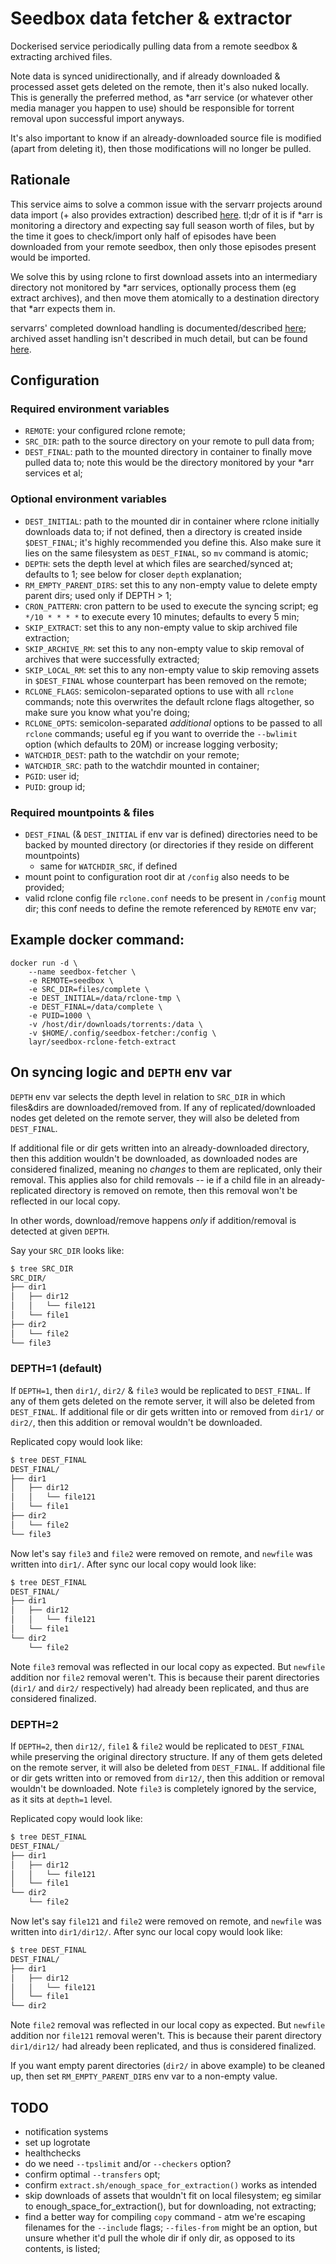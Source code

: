 # Seedbox data fetcher & extractor

Dockerised service periodically pulling data from a remote seedbox & extracting
archived files.

Note data is synced unidirectionally, and if already downloaded & processed
asset gets deleted on the remote, then it's also nuked locally. This is generally
the preferred method, as \*arr service (or whatever other media manager you happen
to use) should be responsible for torrent removal upon successful import anyways.

It's also important to know if an already-downloaded source file is modified (apart
from deleting it), then those modifications will no longer be pulled.


## Rationale

This service aims to solve a common issue with the servarr projects around data import
(+ also provides extraction) described [here](https://forums.sonarr.tv/t/slow-transfer-from-remote-machine-fails-import/29013).
tl;dr of it is if \*arr is monitoring a directory and expecting say full season worth
of files, but by the time it goes to check/import only half of episodes have been
downloaded from your remote seedbox, then only those episodes present would be imported.

We solve this by using rclone to first download assets into an intermediary
directory not monitored by \*arr services, optionally process them (eg extract
archives), and then move them atomically to a destination directory that \*arr
expects them in.

servarrs' completed download handling is documented/described [here](https://wiki.servarr.com/en/sonarr/settings#completed-download-handling);
archived asset handling isn't described in much detail, but can be found [here](https://wiki.servarr.com/en/sonarr/troubleshooting#packed-torrents).


## Configuration

### Required environment variables

- `REMOTE`: your configured rclone remote;
- `SRC_DIR`: path to the source directory on your remote to pull data from;
- `DEST_FINAL`: path to the mounted directory in container to finally move pulled
   data to; note this would be the directory monitored by your \*arr services et al;

### Optional environment variables

- `DEST_INITIAL`: path to the mounted dir in container where rclone initially downloads
   data to; if not defined, then a directory is created inside `$DEST_FINAL`; it's 
   highly recommended you define this. Also make sure it lies on the same filesystem
   as `DEST_FINAL`, so `mv` command is atomic;
- `DEPTH`: sets the depth level at which files are searched/synced at; defaults to 1;
   see below for closer `depth` explanation;
- `RM_EMPTY_PARENT_DIRS`: set this to any non-empty value to delete empty parent dirs;
   used only if DEPTH > 1;
- `CRON_PATTERN`: cron pattern to be used to execute the syncing script;
   eg `*/10 * * * *` to execute every 10 minutes; defaults to every 5 min;
- `SKIP_EXTRACT`: set this to any non-empty value to skip archived file extraction;
- `SKIP_ARCHIVE_RM`: set this to any non-empty value to skip removal of archives 
   that were successfully extracted;
- `SKIP_LOCAL_RM`: set this to any non-empty value to skip removing assets in 
  `$DEST_FINAL` whose counterpart has been removed on the remote;
- `RCLONE_FLAGS`: semicolon-separated options to use with all `rclone` commands; note this
   overwrites the default rclone flags altogether, so make sure you know what you're
   doing;
- `RCLONE_OPTS`: semicolon-separated _additional_ options to be passed to all `rclone` commands;
  useful eg if you want to override the `--bwlimit` option (which defaults to 20M) or
  increase logging verbosity;
- `WATCHDIR_DEST`: path to the watchdir on your remote;
- `WATCHDIR_SRC`: path to the watchdir mounted in container;
- `PGID`: user id;
- `PUID`: group id;

### Required mountpoints & files

- `DEST_FINAL` (& `DEST_INITIAL` if env var is defined) directories need to be backed
  by mounted directory (or directories if they reside on different mountpoints)
   - same for `WATCHDIR_SRC`, if defined
- mount point to configuration root dir at `/config` also needs to be provided;
- valid rclone config file `rclone.conf` needs to be present in `/config` mount dir;
  this conf needs to define the remote referenced by `REMOTE` env var;


## Example docker command:

    docker run -d \
        --name seedbox-fetcher \
        -e REMOTE=seedbox \
        -e SRC_DIR=files/complete \
        -e DEST_INITIAL=/data/rclone-tmp \
        -e DEST_FINAL=/data/complete \
        -e PUID=1000 \
        -v /host/dir/downloads/torrents:/data \
        -v $HOME/.config/seedbox-fetcher:/config \
        layr/seedbox-rclone-fetch-extract


## On syncing logic and `DEPTH` env var

`DEPTH` env var selects the depth level in relation to `SRC_DIR` in which files&dirs 
are downloaded/removed from. If any of replicated/downloaded nodes get deleted on
the remote server, they will also be deleted from `DEST_FINAL`.

If additional file or dir gets written into an already-downloaded directory, then this
addition wouldn't be downloaded, as downloaded nodes are considered finalized, meaning
no _changes_ to them are replicated, only their removal. This applies also for child
removals -- ie if a child file in an already-replicated directory is removed on
remote, then this removal won't be reflected in our local copy.

In other words, download/remove happens _only_ if addition/removal is detected at given `DEPTH`. 

Say your `SRC_DIR` looks like:

```bash
$ tree SRC_DIR
SRC_DIR/
├── dir1
│   ├── dir12
│   │   └── file121
│   └── file1
├── dir2
│   └── file2
└── file3
```

### DEPTH=1 (default)

If `DEPTH=1`, then `dir1/`, `dir2/` & `file3` would be replicated
to `DEST_FINAL`. If any of them gets deleted on the remote server, it will also be
deleted from `DEST_FINAL`. If additional file or dir gets written into or removed from
`dir1/` or `dir2/`, then this addition or removal wouldn't be downloaded.

Replicated copy would look like:

```bash
$ tree DEST_FINAL
DEST_FINAL/
├── dir1
│   ├── dir12
│   │   └── file121
│   └── file1
├── dir2
│   └── file2
└── file3
```

Now let's say `file3` and `file2` were removed on remote, and `newfile` was
written into `dir1/`. After sync our local copy would look like:

```bash
$ tree DEST_FINAL
DEST_FINAL/
├── dir1
│   ├── dir12
│   │   └── file121
│   └── file1
└── dir2
    └── file2
```

Note `file3` removal was reflected in our local copy as expected. But `newfile`
addition nor `file2` removal weren't. This is because their parent directories
(`dir1/` and `dir2/` respectively) had already been replicated, and thus are considered
finalized.

### DEPTH=2

If `DEPTH=2`, then `dir12/`, `file1` & `file2` would be replicated to
`DEST_FINAL` while preserving the original directory structure. If any of them gets
deleted on the remote server, it will also be deleted from `DEST_FINAL`. If additional
file or dir gets written into or removed from `dir12/`, then this addition or removal
wouldn't be downloaded.
Note `file3` is completely ignored by the service, as it sits at `depth=1` level.

Replicated copy would look like:

```bash
$ tree DEST_FINAL
DEST_FINAL/
├── dir1
│   ├── dir12
│   │   └── file121
│   └── file1
└── dir2
    └── file2
```

Now let's say `file121` and `file2` were removed on remote, and `newfile` was
written into `dir1/dir12/`. After sync our local copy would look like:

```bash
$ tree DEST_FINAL
DEST_FINAL/
├── dir1
│   ├── dir12
│   │   └── file121
│   └── file1
└── dir2
```

Note `file2` removal was reflected in our local copy as expected. But `newfile`
addition nor `file121` removal weren't. This is because their parent directory
`dir1/dir12/` had already been replicated, and thus is considered finalized.

If you want empty parent directories (`dir2/` in above example) to be cleaned up,
then set `RM_EMPTY_PARENT_DIRS` env var to a non-empty value.


## TODO

- notification systems
- set up logrotate
- healthchecks
- do we need `--tpslimit` and/or `--checkers` option?
- confirm optimal `--transfers` opt;
- confirm `extract.sh/enough_space_for_extraction()` works as intended
- skip downloads of assets that wouldn't fit on local filesystem; eg similar to
  enough_space_for_extraction(), but for downloading, not extracting;
- find a better way for compiling `copy` command - atm we're escaping filenames for
  the `--include` flags; `--files-from` might be an option, but unsure whether
  it'd pull the whole dir if only dir, as opposed to its contents, is listed;

